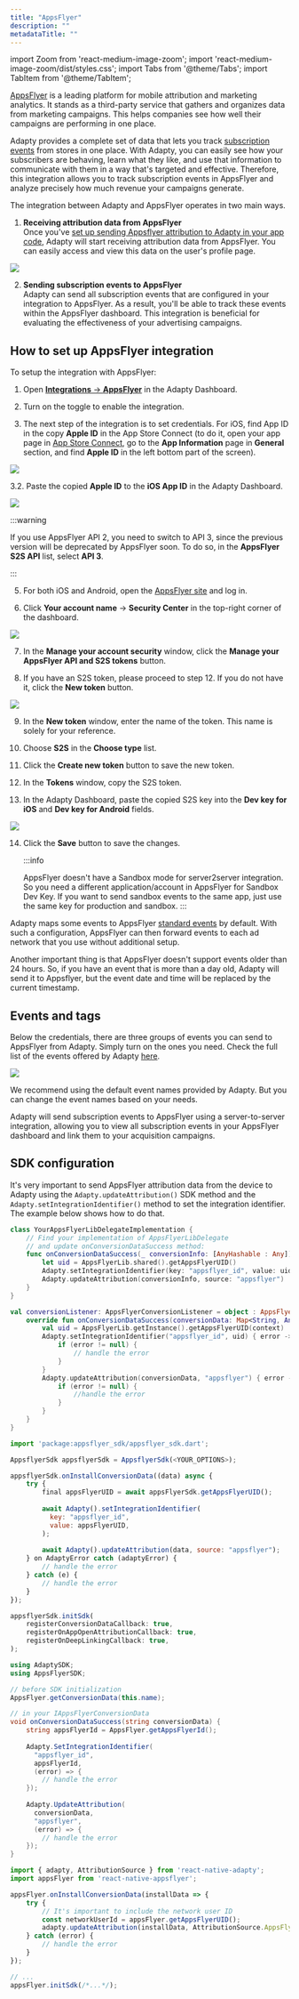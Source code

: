 ```yaml
---
title: "AppsFlyer"
description: ""
metadataTitle: ""
---
```


import Zoom from 'react-medium-image-zoom';
import 'react-medium-image-zoom/dist/styles.css';
import Tabs from '@theme/Tabs';
import TabItem from '@theme/TabItem'; 

[AppsFlyer](https://www.appsflyer.com/) is a leading platform for mobile attribution and marketing analytics. It stands as a third-party service that gathers and organizes data from marketing campaigns. This helps companies see how well their campaigns are performing in one place.

Adapty provides a complete set of data that lets you track [subscription events](events) from stores in one place. With Adapty, you can easily see how your subscribers are behaving, learn what they like, and use that information to communicate with them in a way that's targeted and effective. Therefore, this integration allows you to track subscription events in AppsFlyer and analyze precisely how much revenue your campaigns generate.

The integration between Adapty and AppsFlyer operates in two main ways.

1. **Receiving attribution data from AppsFlyer**  
      Once you've [set up sending Appsflyer attribution to Adapty in your app code](appsflyer#sdk-configuration), Adapty will start receiving attribution data from AppsFlyer. You can easily access and view this data on the user's profile page.


<Zoom>
  <img src={require('./img/c2991f6-CleanShot_2023-08-04_at_16.29.202x.webp').default}
  style={{
    border: '1px solid #727272', /* border width and color */
    width: '700px', /* image width */
    display: 'block', /* for alignment */
    margin: '0 auto' /* center alignment */
  }}
/>
</Zoom>




2. **Sending subscription events to AppsFlyer**  
   Adapty can send all subscription events that are configured in your integration to AppsFlyer. As a result, you'll be able to track these events within the AppsFlyer dashboard. This integration is beneficial for evaluating the effectiveness of your advertising campaigns.

## How to set up AppsFlyer integration

To setup the integration with AppsFlyer:

1. Open [**Integrations** -> **AppsFlyer**](https://app.adapty.io/integrations/appsflyer) in the Adapty Dashboard.

2. Turn on the toggle to enable the integration.

3. The next step of the integration is to set credentials. 
   For iOS, find App ID in the copy **Apple ID** in the App Store Connect (to do it, open your app page in [App Store Connect](https://appstoreconnect.apple.com/), go to the **App Information** page in **General** section, and find **Apple ID** in the left bottom part of the screen).
   
   

<Zoom>
  <img src={require('./img/43a5cc6-apple_id.webp').default}
  style={{
    border: '1px solid #727272', /* border width and color */
    width: '700px', /* image width */
    display: 'block', /* for alignment */
    margin: '0 auto' /* center alignment */
  }}
/>
</Zoom>




3.2. Paste the copied **Apple ID** to the **iOS App ID** in the Adapty Dashboard.

   

<Zoom>
  <img src={require('./img/61bff5a-appsflyer_iOS_app_id.webp').default}
  style={{
    border: '1px solid #727272', /* border width and color */
    width: '700px', /* image width */
    display: 'block', /* for alignment */
    margin: '0 auto' /* center alignment */
  }}
/>
</Zoom>



:::warning

If you use AppsFlyer API 2, you need to switch to API 3, since the previous version will be deprecated by AppsFlyer soon. To do so, in the **AppsFlyer S2S API** list, select **API 3**.

:::

5. For both iOS and Android, open the [AppsFlyer site](https://appsflyer.com/home) and log in. 

6. Click **Your account name** -> **Security Center** in the top-right corner of the dashboard.

   

<Zoom>
  <img src={require('./img/1c18c50-appsflyer_security_center.webp').default}
  style={{
    border: '1px solid #727272', /* border width and color */
    width: '700px', /* image width */
    display: 'block', /* for alignment */
    margin: '0 auto' /* center alignment */
  }}
/>
</Zoom>




7. In the **Manage your account security** window, click the **Manage your AppsFlyer API and S2S tokens** button.

8. If you have an S2S token, please proceed to step 12. If you do not have it, click the **New token** button. 

   

<Zoom>
  <img src={require('./img/7934920-appsflyer_new_token.webp').default}
  style={{
    border: '1px solid #727272', /* border width and color */
    width: '700px', /* image width */
    display: 'block', /* for alignment */
    margin: '0 auto' /* center alignment */
  }}
/>
</Zoom>




9. In the **New token** window, enter the name of the token. This name is solely for your reference. 

10. Choose **S2S** in the **Choose type** list.

11. Click the **Create new token** button to save the new token.

12. In the **Tokens** window, copy the S2S token.

13. In the Adapty Dashboard, paste the copied S2S key into the **Dev key for iOS** and **Dev key for Android** fields. 

    

<Zoom>
  <img src={require('./img/a7d1c31-appsflyer_dev_keys.webp').default}
  style={{
    border: '1px solid #727272', /* border width and color */
    width: '700px', /* image width */
    display: 'block', /* for alignment */
    margin: '0 auto' /* center alignment */
  }}
/>
</Zoom>




14. Click the **Save** button to save the changes.
    
    :::info
    
    AppsFlyer doesn't have a Sandbox mode for server2server integration. So you need a different application/account in AppsFlyer for Sandbox Dev Key. If you want to send sandbox events to the same app, just use the same key for production and sandbox.
    :::

Adapty maps some events to AppsFlyer [standard events](https://support.appsflyer.com/hc/en-us/articles/115005544169-Rich-in-app-events-for-Android-and-iOS#event-types) by default. With such a configuration, AppsFlyer can then forward events to each ad network that you use without additional setup.

Another important thing is that AppsFlyer doesn't support events older than 24 hours. So, if you have an event that is more than a day old, Adapty will send it to Appsflyer, but the event date and time will be replaced by the current timestamp.

## Events and tags

Below the credentials, there are three groups of events you can send to AppsFlyer from Adapty. Simply turn on the ones you need. Check the full list of the events offered by Adapty [here](events).


<Zoom>
  <img src={require('./img/1b0c777-CleanShot_2023-08-11_at_14.56.362x.webp').default}
  style={{
    border: '1px solid #727272', /* border width and color */
    width: '700px', /* image width */
    display: 'block', /* for alignment */
    margin: '0 auto' /* center alignment */
  }}
/>
</Zoom>





We recommend using the default event names provided by Adapty. But you can change the event names based on your needs.

Adapty will send subscription events to AppsFlyer using a server-to-server integration, allowing you to view all subscription events in your AppsFlyer dashboard and link them to your acquisition campaigns.

## SDK configuration

It's very important to send AppsFlyer attribution data from the device to Adapty using the `Adapty.updateAttribution()` SDK method and the `Adapty.setIntegrationIdentifier()` method to set the integration identifier. The example below shows how to do that.

<Tabs groupId="appsflyer">
<TabItem value="Swift" label="iOS (Swift)" default>

```swift
class YourAppsFlyerLibDelegateImplementation {
    // Find your implementation of AppsFlyerLibDelegate 
    // and update onConversionDataSuccess method:
    func onConversionDataSuccess(_ conversionInfo: [AnyHashable : Any]) {
        let uid = AppsFlyerLib.shared().getAppsFlyerUID()
        Adapty.setIntegrationIdentifier(key: "appsflyer_id", value: uid)
        Adapty.updateAttribution(conversionInfo, source: "appsflyer")
    }
}
```
</TabItem>
<TabItem value="kotlin" label="Android (Kotlin)" default>

```kotlin 
val conversionListener: AppsFlyerConversionListener = object : AppsFlyerConversionListener {
    override fun onConversionDataSuccess(conversionData: Map<String, Any>) {
        val uid = AppsFlyerLib.getInstance().getAppsFlyerUID(context)
        Adapty.setIntegrationIdentifier("appsflyer_id", uid) { error ->
            if (error != null) {
                // handle the error
            }
        }
        Adapty.updateAttribution(conversionData, "appsflyer") { error ->
            if (error != null) {
                //handle the error
            }
        }
    }
}
```
</TabItem>
<TabItem value="Flutter" label="Flutter (Dart)" default>

```javascript 
import 'package:appsflyer_sdk/appsflyer_sdk.dart';

AppsflyerSdk appsflyerSdk = AppsflyerSdk(<YOUR_OPTIONS>);

appsflyerSdk.onInstallConversionData((data) async {
    try {
        final appsFlyerUID = await appsFlyerSdk.getAppsFlyerUID();
        
        await Adapty().setIntegrationIdentifier(
          key: "appsflyer_id", 
          value: appsFlyerUID,
        );
        
        await Adapty().updateAttribution(data, source: "appsflyer");
    } on AdaptyError catch (adaptyError) {
        // handle the error
    } catch (e) {
        // handle the error
    }
});

appsflyerSdk.initSdk(
    registerConversionDataCallback: true,
    registerOnAppOpenAttributionCallback: true,
    registerOnDeepLinkingCallback: true,
);
```
</TabItem>
<TabItem value="Unity" label="Unity (C#)" default>

```csharp 
using AdaptySDK;
using AppsFlyerSDK;

// before SDK initialization
AppsFlyer.getConversionData(this.name);

// in your IAppsFlyerConversionData
void onConversionDataSuccess(string conversionData) {
    string appsFlyerId = AppsFlyer.getAppsFlyerId();
    
    Adapty.SetIntegrationIdentifier(
      "appsflyer_id", 
      appsFlyerId, 
      (error) => {
        // handle the error
    });
    
    Adapty.UpdateAttribution(
      conversionData, 
      "appsflyer",
      (error) => {
        // handle the error
    });
}
```
</TabItem>
<TabItem value="RN" label="React Native (TS)" default>

```typescript 
import { adapty, AttributionSource } from 'react-native-adapty';
import appsFlyer from 'react-native-appsflyer';

appsFlyer.onInstallConversionData(installData => {
    try {
        // It's important to include the network user ID
        const networkUserId = appsFlyer.getAppsFlyerUID();
        adapty.updateAttribution(installData, AttributionSource.AppsFlyer, networkUserId);
    } catch (error) {
        // handle the error
    }
});

// ...
appsFlyer.initSdk(/*...*/);
```
</TabItem>
</Tabs>

